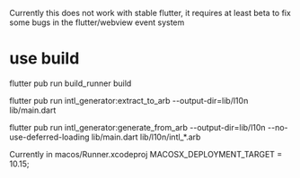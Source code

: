 Currently this does not work with stable flutter, it requires at least beta to fix some bugs in the flutter/webview event system

# use build
flutter pub run build_runner build

flutter pub run intl_generator:extract_to_arb --output-dir=lib/l10n lib/main.dart

flutter pub run intl_generator:generate_from_arb --output-dir=lib/l10n --no-use-deferred-loading  lib/main.dart lib/l10n/intl_*.arb

Currently in macos/Runner.xcodeproj
	MACOSX_DEPLOYMENT_TARGET = 10.15;



